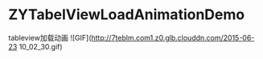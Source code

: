 # ZYTabelViewLoadAnimationDemo
tableview加载动画
![GIF](http://7teblm.com1.z0.glb.clouddn.com/2015-06-23 10_02_30.gif)
